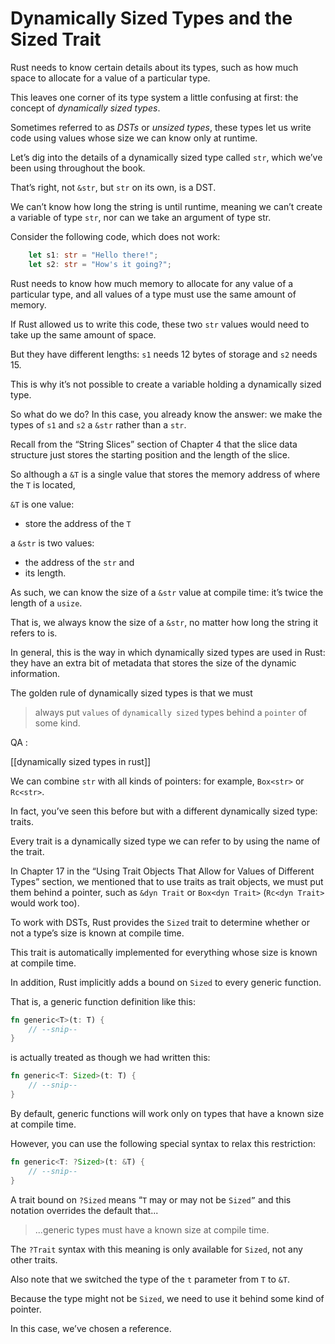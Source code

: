 # Dynamically Sized Types and the Sized Trait

Rust needs to know certain details about its types, such as how much space to allocate for a value of a particular type.

This leaves one corner of its type system a little confusing at first: the concept of *dynamically sized types*.

Sometimes referred to as *DSTs* or *unsized types*, these types let us write code using values whose size we can know only at runtime.



Let’s dig into the details of a dynamically sized type called `str`, which we’ve been using throughout the book.

That’s right, not `&str`, but `str` on its own, is a DST.

We can’t know how long the string is until runtime, meaning we can’t create a variable of type `str`, nor can we take an argument of type str.

Consider the following code, which does not work:

```rust
    let s1: str = "Hello there!";
    let s2: str = "How's it going?";
```

Rust needs to know how much memory to allocate for any value of a particular type, and all values of a type must use the same amount of memory.

If Rust allowed us to write this code, these two `str` values would need to take up the same amount of space.

But they have different lengths: `s1` needs 12 bytes of storage and `s2` needs 15.

This is why it’s not possible to create a variable holding a dynamically sized type.



So what do we do? In this case, you already know the answer: we make the types of `s1` and `s2` a `&str` rather than a `str`.

Recall from the “String Slices” section of Chapter 4 that the slice data structure just stores the starting position and the length of the slice.

So although a `&T` is a single value that stores the memory address of where the `T` is located, 

`&T` is one value:
- store the address of the `T`

a `&str` is two values: 
- the address of the `str` and 
- its length.

As such, we can know the size of a `&str` value at compile time: it’s twice the length of a `usize`.

That is, we always know the size of a `&str`, no matter how long the string it refers to is.

In general, this is the way in which dynamically sized types are used in Rust: they have an extra bit of metadata that stores the size of the dynamic information.

The golden rule of dynamically sized types is that we must 
> always put `values` of `dynamically sized` types behind a `pointer` of some kind.



QA :

[[dynamically sized types in rust]]




We can combine `str` with all kinds of pointers: for example, `Box<str>` or `Rc<str>`.

In fact, you’ve seen this before but with a different dynamically sized type: traits.

Every trait is a dynamically sized type we can refer to by using the name of the trait.

In Chapter 17 in the “Using Trait Objects That Allow for Values of Different Types” section, we mentioned that to use traits as trait objects, we must put them behind a pointer, such as `&dyn Trait` or `Box<dyn Trait>` (`Rc<dyn Trait>` would work too).



To work with DSTs, Rust provides the `Sized` trait to determine whether or not a type’s size is known at compile time.

This trait is automatically implemented for everything whose size is known at compile time.

In addition, Rust implicitly adds a bound on `Sized` to every generic function.

That is, a generic function definition like this:

```rust
fn generic<T>(t: T) {
    // --snip--
}
```

is actually treated as though we had written this:

```rust
fn generic<T: Sized>(t: T) {
    // --snip--
}
```

By default, generic functions will work only on types that have a known size at compile time.

However, you can use the following special syntax to relax this restriction:

```rust
fn generic<T: ?Sized>(t: &T) {
    // --snip--
}
```

A trait bound on `?Sized` means “`T` may or may not be `Sized”` and this notation overrides the default that...

> ...generic types must have a known size at compile time.

The `?Trait` syntax with this meaning is only available for `Sized`, not any other traits.



Also note that we switched the type of the `t` parameter from `T` to `&T`.

Because the type might not be `Sized`, we need to use it behind some kind of pointer.

In this case, we’ve chosen a reference.



